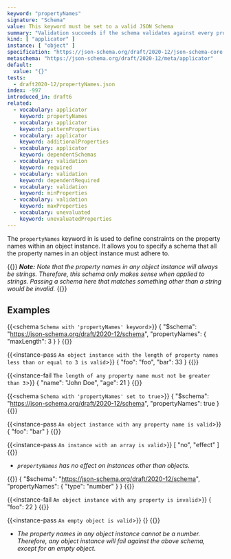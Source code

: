 ```yaml
---
keyword: "propertyNames"
signature: "Schema"
value: This keyword must be set to a valid JSON Schema
summary: "Validation succeeds if the schema validates against every property name in the instance."
kind: [ "applicator" ]
instance: [ "object" ]
specification: "https://json-schema.org/draft/2020-12/json-schema-core.html#section-10.3.2.4"
metaschema: "https://json-schema.org/draft/2020-12/meta/applicator"
default:
  value: "{}"
tests:
  - draft2020-12/propertyNames.json
index: -997
introduced_in: draft6
related:
  - vocabulary: applicator
    keyword: propertyNames
  - vocabulary: applicator
    keyword: patternProperties
  - vocabulary: applicator
    keyword: additionalProperties
  - vocabulary: applicator
    keyword: dependentSchemas
  - vocabulary: validation
    keyword: required
  - vocabulary: validation
    keyword: dependentRequired
  - vocabulary: validation
    keyword: minProperties
  - vocabulary: validation
    keyword: maxProperties
  - vocabulary: unevaluated
    keyword: unevaluatedProperties
---
```


The `propertyNames` keyword in is used to define constraints on the property names within an object instance. It allows you to specify a schema that all the property names in an object instance must adhere to.

{{<common-pitfall>}}
_**Note:** Note that the property names in any object instance will always be strings. Therefore, this schema only makes sense when applied to strings. Passing a schema here that matches something other than a string would be invalid._
{{</common-pitfall>}}

## Examples

{{<schema `Schema with 'propertyNames' keyword`>}}
{
  "$schema": "https://json-schema.org/draft/2020-12/schema",
  "propertyNames": { "maxLength": 3 }
}
{{</schema>}}

{{<instance-pass `An object instance with the length of property names less than or equal to 3 is valid`>}}
{ "foo": "foo", "bar": 33 }
{{</instance-pass>}}

{{<instance-fail `The length of any property name must not be greater than 3`>}}
{ "name": "John Doe", "age": 21 }
{{</instance-fail>}}

{{<schema `Schema with 'propertyNames' set to true`>}}
{
  "$schema": "https://json-schema.org/draft/2020-12/schema",
  "propertyNames": true
}
{{</schema>}}

{{<instance-pass `An object instance with any property name is valid`>}}
{ "foo": "bar" }
{{</instance-pass>}}

{{<instance-pass `An instance with an array is valid`>}}
[ "no", "effect" ]
{{</instance-pass>}}
* _`propertyNames` has no effect on instances other than objects._

{{<schema>}}
{
  "$schema": "https://json-schema.org/draft/2020-12/schema",
  "propertyNames": { "type": "number" }
}
{{</schema>}}

{{<instance-fail `An object instance with any property is invalid`>}}
{ "foo": 22 }
{{</instance-fail>}}

{{<instance-pass `An empty object is valid`>}}
{}
{{</instance-pass>}}
* _The property names in any object instance cannot be a number. Therefore, any object instance will fail against the above schema, except for an empty object._
